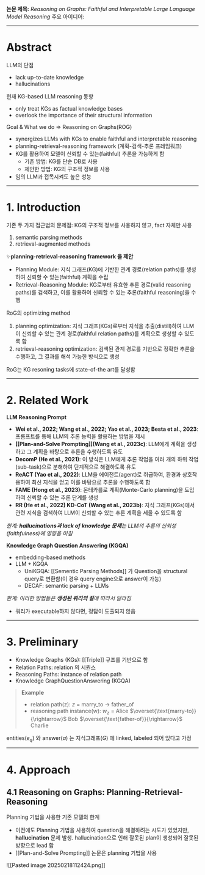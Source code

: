 
**논문 제목:** *Reasoning on Graphs: Faithful and Interpretable Large Language Model Reasoning*
주요 아이디어: 
***
# Abstract

LLM의 단점
* lack up-to-date knowledge
* hallucinations

현재 KG-based LLM reasoning 동향
* only treat KGs as factual knowledge bases
* overlook the importance of their structural information

Goal & What we do => Reasoning on Graphs(ROG)
* synergizes LLMs with KGs to enable faithful and interpretable reasoning
* planning-retrieval-reasoning framework (계획-검색-추론 프레임워크)
* KG를 활용하여 모델이 신뢰할 수 있는(faithful) 추론을 가능하게 함
	* 기존 방법: KG를 단순 DB로 사용
	* 제안한 방법: KG의 구조적 정보를 사용
* 임의 LLM과 접목시켜도 높은 성능

***
# 1. Introduction

기존 두 가지 접근법의 문제점: KG의 구조적 정보를 사용하지 않고, fact 자체만 사용
1) semantic parsing methods
2) retrieval-augmented methods

✨**planning-retrieval-reasoning framework 을 제안**
* Planning Module: 지식 그래프(KG)에 기반한 관계 경로(relation paths)를 생성하여 신뢰할 수 있는(faithful) 계획을 수립
* Retrieval-Reasoning Module: KG로부터 유효한 추론 경로(valid reasoning paths)를 검색하고, 이를 활용하여 신뢰할 수 있는 추론(faithful reasoning)을 수행

RoG의 optimizing method
1) planning optimization: 지식 그래프(KGs)로부터 지식을 추출(distill)하여 LLM이 신뢰할 수 있는 관계 경로(faithful relation paths)를 계획으로 생성할 수 있도록 함
2) retrieval-reasoning optimization: 검색된 관계 경로를 기반으로 정확한 추론을 수행하고, 그 결과를 해석 가능한 방식으로 생성

RoG는 KG resoning tasks에 state-of-the art를 달성함

***

# 2. Related Work

**LLM Reasoning Prompt**
- **Wei et al., 2022; Wang et al., 2022; Yao et al., 2023; Besta et al., 2023**:  프롬프트를 통해 LLM의 추론 능력을 활용하는 방법을 제시
- **[[Plan-and-Solve Prompting]](Wang et al., 2023c)**: LLM에게 계획을 생성하고 그 계획을 바탕으로 추론을 수행하도록 유도
- **DecomP (He et al., 2021)**: 이 방식은 LLM에게 추론 작업을 여러 개의 하위 작업(sub-task)으로 분해하여 단계적으로 해결하도록 유도
- **ReACT (Yao et al., 2022)**: LLM을 에이전트(agent)로 취급하여, 환경과 상호작용하여 최신 지식을 얻고 이를 바탕으로 추론을 수행하도록 함
- **FAME (Hong et al., 2023)**: 몬테카를로 계획(Monte-Carlo planning)을 도입하여 신뢰할 수 있는 추론 단계를 생성
- **RR (He et al., 2022) KD-CoT (Wang et al., 2023b)**: 지식 그래프(KGs)에서 관련 지식을 검색하여 LLM이 신뢰할 수 있는 추론 계획을 세울 수 있도록 함

*한계: **hallucinations과 lack of knowledge 문제**는 LLM의 추론의 신뢰성(faithfulness)에 영향을 미침*


**Knowledge Graph Question Answering (KGQA)**
* embedding-based methods
* LLM + KGQA
	* UniKGQA: [[Sementic Parsing Methods]] 가 Question을 structural query로 변환함(이 경우 query engine으로 answer이 가능)
	* DECAF: semantic parsing + LLMs

*한계: 이러한 방법들은 **생성된 쿼리의 질**에 따라서 달라짐*
* 쿼리가 executable하지 않다면, 정답이 도출되지 않음

***

# 3. Preliminary

* Knowledge Graphs (KGs): [[Triple]] 구조를 기반으로 함
* Relation Paths: relation 의 시퀀스
* Reasoning Paths: instance of relation path
* Knowledge GraphQuestionAnswering (KGQA)

> **Example**
> * relation path(z): $z$ = marry_to $\rightarrow$ father_of
> * reasoning path instance(w): $w_z$ = Alice $\overset{\text{marry-to}}{\rightarrow}$ Bob $\overset{\text{father-of}}{\rightarrow}$ Charlie

entities($e_q$) 와 answer($a$) 는 지식그래프($G$) 에 linked, labeled 되어 있다고 가정

***

# 4. Approach

## 4.1 Reasoning on Graphs: Planning-Retrieval-Reasoning

Planning 기법을 사용한 기존 모델의 한계
* 이전에도 Planning 기법을 사용하여 question을 해결하려는 시도가 있었지만, **hallucination** 문제 발생. hallucination으로 인해 잘못된 plan이 생성되어 잘못된 방향으로 lead 함
* [[Plan-and-Solve Prompting]] 논문은 planning 기법을 사용

![[Pasted image 20250218112424.png]]
